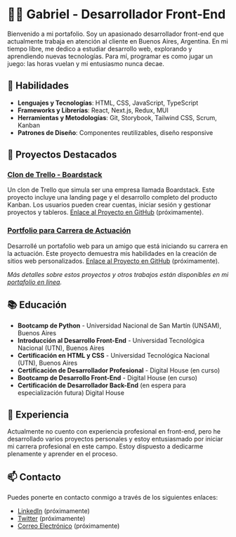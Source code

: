 # 🧑‍💻 Gabriel - Desarrollador Front-End

Bienvenido a mi portafolio. Soy un apasionado desarrollador front-end que actualmente trabaja en atención al cliente en Buenos Aires, Argentina. En mi tiempo libre, me dedico a estudiar desarrollo web, explorando y aprendiendo nuevas tecnologías. Para mí, programar es como jugar un juego: las horas vuelan y mi entusiasmo nunca decae.

## 🚀 Habilidades

- **Lenguajes y Tecnologías**: HTML, CSS, JavaScript, TypeScript
- **Frameworks y Librerías**: React, Next.js, Redux, MUI
- **Herramientas y Metodologías**: Git, Storybook, Tailwind CSS, Scrum, Kanban
- **Patrones de Diseño**: Componentes reutilizables, diseño responsive

## 🌟 Proyectos Destacados

### [Clon de Trello - Boardstack](#) 

Un clon de Trello que simula ser una empresa llamada Boardstack. Este proyecto incluye una landing page y el desarrollo completo del producto Kanban. Los usuarios pueden crear cuentas, iniciar sesión y gestionar proyectos y tableros. [Enlace al Proyecto en GitHub](#) (próximamente).

### [Portfolio para Carrera de Actuación](#)

Desarrollé un portafolio web para un amigo que está iniciando su carrera en la actuación. Este proyecto demuestra mis habilidades en la creación de sitios web personalizados. [Enlace al Proyecto en GitHub](#) (próximamente).

*Más detalles sobre estos proyectos y otros trabajos están disponibles en mi [portafolio en línea](https://ghapzhportfolio.netlify.app).*

## 📚 Educación

- **Bootcamp de Python** - Universidad Nacional de San Martín (UNSAM), Buenos Aires
- **Introducción al Desarrollo Front-End** - Universidad Tecnológica Nacional (UTN), Buenos Aires
- **Certificación en HTML y CSS** - Universidad Tecnológica Nacional (UTN), Buenos Aires
- **Certificación de Desarrollador Profesional** - Digital House (en curso)
- **Bootcamp de Desarrollo Front-End** - Digital House (en curso)
- **Certificación de Desarrollador Back-End** (en espera para especialización futura) Digital House

## 💼 Experiencia

Actualmente no cuento con experiencia profesional en front-end, pero he desarrollado varios proyectos personales y estoy entusiasmado por iniciar mi carrera profesional en este campo. Estoy dispuesto a dedicarme plenamente y aprender en el proceso.

## 📫 Contacto

Puedes ponerte en contacto conmigo a través de los siguientes enlaces:

- [LinkedIn](www.linkedin.com/in/gabriel-paparello) (próximamente)
- [Twitter](#) (próximamente)
- [Correo Electrónico](#) (próximamente)

